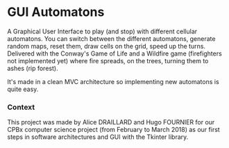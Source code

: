 # GUI Automatons

A Graphical User Interface to play (and stop) with different cellular automatons. You can switch between the different automatons, generate random maps, reset them, draw cells on the grid, speed up the turns. Delivered with the Conway's Game of Life and a Wildfire game (firefighters not implemented yet) where fire spreads, on the trees, turning them to ashes (rip forest).

It's made in a clean MVC architecture so implementing new automatons is quite easy. 

### Context

This project was made by Alice DRAILLARD and Hugo FOURNIER for our CPBx computer science project (from February to March 2018) as our first steps in software architectures and GUI with the Tkinter library.
